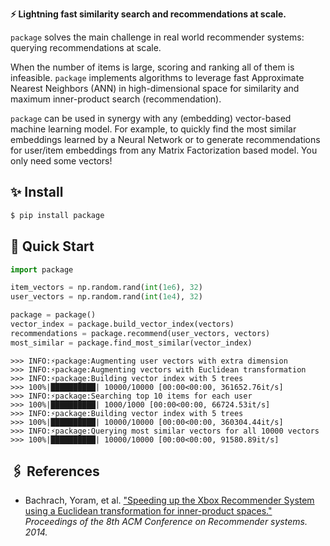

**⚡ Lightning fast similarity search and recommendations at scale.**

`package` solves the main challenge in real world recommender systems: querying recommendations at scale.

When the number of items is large, scoring and ranking all of them is infeasible. `package` implements algorithms to leverage fast Approximate Nearest Neighbors (ANN) in high-dimensional space for similarity and maximum inner-product search (recommendation).

`package` can be used in synergy with any (embedding) vector-based machine learning model. For example, to quickly find the most similar embeddings learned by a Neural Network or to generate recommendations for user/item embeddings from any Matrix Factorization based model. You only need some vectors!

## ✨ Install

```bash
$ pip install package
```

## 🚀 Quick Start

```python
import package

item_vectors = np.random.rand(int(1e6), 32)
user_vectors = np.random.rand(int(1e4), 32)

package = package()
vector_index = package.build_vector_index(vectors)
recommendations = package.recommend(user_vectors, vectors)
most_similar = package.find_most_similar(vector_index)
```

```
>>> INFO:⚡package:Augmenting user vectors with extra dimension
>>> INFO:⚡package:Augmenting vectors with Euclidean transformation
>>> INFO:⚡package:Building vector index with 5 trees
>>> 100%|██████████| 10000/10000 [00:00<00:00, 361652.76it/s]
>>> INFO:⚡package:Searching top 10 items for each user
>>> 100%|██████████| 1000/1000 [00:00<00:00, 66724.53it/s]
>>> INFO:⚡package:Building vector index with 5 trees
>>> 100%|██████████| 10000/10000 [00:00<00:00, 360304.44it/s]
>>> INFO:⚡package:Querying most similar vectors for all 10000 vectors
>>> 100%|██████████| 10000/10000 [00:00<00:00, 91580.89it/s]
```

## 🖇️ References

* Bachrach, Yoram, et al. ["Speeding up the Xbox Recommender System using a Euclidean transformation for inner-product spaces."](https://www.microsoft.com/en-us/research/wp-content/uploads/2016/02/XboxInnerProduct.pdf) *Proceedings of the 8th ACM Conference on Recommender systems. 2014.*
